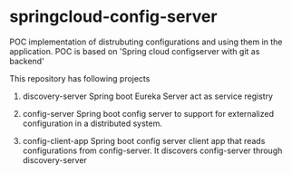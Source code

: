 # springcloud-config-server

POC implementation of distrubuting configurations and using them in the application. POC is based on 'Spring cloud configserver with git as backend' 

This repository has following projects

1) discovery-server
 Spring boot Eureka Server act as service registry 
 
2) config-server
Spring boot config server to support for externalized configuration in a distributed system.

3) config-client-app
  Spring boot config server client app that reads configurations from config-server. It discovers config-server through discovery-server


